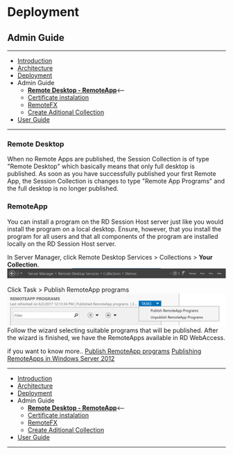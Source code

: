 # Deployment
## Admin Guide
---
* [Introduction](./README.md)
* [Architecture](./ArchitectureDiagram.md)
* [Deployment](./Deployment-basic.md)
* Admin Guide
    * **[Remote Desktop - RemoteApp](./RemoteDesktopRemoteApp.md)**<--
    * [Certificate instalation](./UserAccessWebCert.md)
    * [RemoteFX](./RemoteFX.md)
    * [Create Aditional Collection](./CreateSessionCollection.md)
* [User Guide](./UserGuide.md)
---
### Remote Desktop

When no Remote Apps are published, the Session Collection is of type "Remote Desktop" which basically means that only full desktop is published. As soon as you have successfully published your first Remote App, the Session Collection is changes to type "Remote App Programs" and the full desktop is no longer published. 

### RemoteApp

You can install a program on the RD Session Host server just like you would install the program on a local desktop. Ensure, however, that you install the program for all users and that all components of the program are installed locally on the RD Session Host server.

In Server Manager, click Remote Desktop Services > Collections > **Your Collection**.
![Collection Path](./images/CollectionDemosRemoteApp.png)  

Click Task > Publish RemoteApp programs  
![Collection Path](./images/RemoteAppPrograms.png)  
Follow the wizard selecting suitable programs that will be published. After the wizard is finished, we have the RemoteApps available in RD WebAccess.

if you want to know more..
[Publish RemoteApp programs](https://docs.microsoft.com/en-us/windows-server/remote/remote-desktop-services/rds-create-collection#publish-remoteapp-programs)
[Publishing RemoteApps in Windows Server 2012](https://social.technet.microsoft.com/wiki/contents/articles/10817.publishing-remoteapps-in-windows-server-2012.aspx)

---
* [Introduction](./README.md)
* [Architecture](./ArchitectureDiagram.md)
* [Deployment](./Deployment-basic.md)
* Admin Guide
    * **[Remote Desktop - RemoteApp](./RemoteDesktopRemoteApp.md)**<--
    * [Certificate instalation](./UserAccessWebCert.md)
    * [RemoteFX](./RemoteFX.md)
    * [Create Aditional Collection](./CreateSessionCollection.md)
* [User Guide](./UserGuide.md)
---
